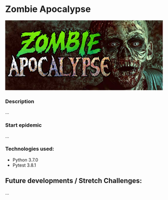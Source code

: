 # Zombie Apocalypse

<img src="https://github.com/jayceazua/herd_immunity/blob/master/zombie-apocalypse.jpg" />

### Description
...

### Start epidemic
...

### Technologies used:
- Python 3.7.0
- Pytest 3.8.1

## Future developments / Stretch Challenges:
...
